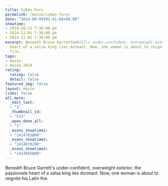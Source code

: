 ```yaml
---
title: Cuban Fury
permalink: /movie/cuban-fury/
date: "2014-09-09T02:41:08+00:00"
showtime:
- 2014-10-31 7:30:00 pm
- 2014-11-01 7:30:00 pm
- 2014-11-02 7:30:00 pm
excerpt: Beneath Bruce Garrett&#8217;s under-confident, overweight exterior, the passionate
  heart of a salsa king lies dormant. Now, one woman is about to reignite his Latin
  fire.
tags:
- movie
- movie-2014
rating:
  rating: false
  detail: false
featured_img: false
layout: movie
links: false
all_meta:
  _edit_last:
  - "1"
  _thumbnail_id:
  - "522"
  _wpas_done_all:
  - "1"
  _evans_showtime1:
  - "1414783800"
  _evans_showtime2:
  - "1414870200"
  _evans_showtime3:
  - "1414956600"
---
```


Beneath Bruce Garrett's under-confident, overweight exterior, the passionate heart of a salsa king lies dormant. Now, one woman is about to reignite his Latin fire.